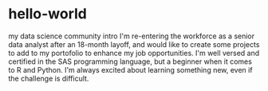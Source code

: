 # hello-world
my data science community intro
I'm re-entering the workforce as a senior data analyst after an 18-month layoff, and would like to create some projects to add to my portofolio to enhance my job opportunities. I'm well versed and certified in the SAS programming language, but a beginner when it comes to R and Python. I'm always excited about learning something new, even if the challenge is difficult.
